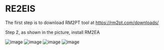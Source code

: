 # RE2EIS

The first step is to download RM2PT tool at https://rm2pt.com/downloads/

Step 2, as shown in the picture, install RM2EA

![image](https://user-images.githubusercontent.com/9654663/123732333-52dbda00-d8cc-11eb-89e8-c31282759261.png)
![image](https://user-images.githubusercontent.com/9654663/123733945-00e88380-d8cf-11eb-8278-91ef076cd814.png)
![image](https://user-images.githubusercontent.com/9654663/123733967-08a82800-d8cf-11eb-89d2-46ffcd12a596.png)
![image](https://user-images.githubusercontent.com/9654663/123734019-237a9c80-d8cf-11eb-981f-0dd9adc65718.png)

